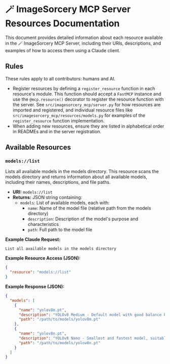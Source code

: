 # 🪄 ImageSorcery MCP Server Resources Documentation

This document provides detailed information about each resource available in the 🪄 ImageSorcery MCP Server, including their URIs, descriptions, and examples of how to access them using a Claude client.

## Rules

These rules apply to all contributors: humans and AI.

- Register resources by defining a `register_resource` function in each resource's module. This function should accept a `FastMCP` instance and use the `@mcp.resource()` decorator to register the resource function with the server. See `src/imagesorcery_mcp/server.py` for how resources are imported and registered, and individual resource files like `src/imagesorcery_mcp/resources/models.py` for examples of the `register_resource` function implementation.
- When adding new resources, ensure they are listed in alphabetical order in READMEs and in the server registration.


## Available Resources

### `models://list`

Lists all available models in the models directory. This resource scans the models directory and returns information about all available models, including their names, descriptions, and file paths.

- **URI:** `models://list`
- **Returns:** JSON string containing:
  - `models`: List of available models, each with:
    - `name`: Name of the model file (relative path from the models directory)
    - `description`: Description of the model's purpose and characteristics
    - `path`: Full path to the model file

**Example Claude Request:**

```
List all available models in the models directory
```

**Example Resource Access (JSON):**

```json
{
  "resource": "models://list"
}
```

**Example Response (JSON):**

```json
{
  "models": [
    {
      "name": "yolov8m.pt",
      "description": "YOLOv8 Medium - Default model with good balance between accuracy and speed.",
      "path": "/path/to/models/yolov8m.pt"
    },
    {
      "name": "yolov8n.pt",
      "description": "YOLOv8 Nano - Smallest and fastest model, suitable for edge devices with limited resources.",
      "path": "/path/to/models/yolov8n.pt"
    }
  ]
}